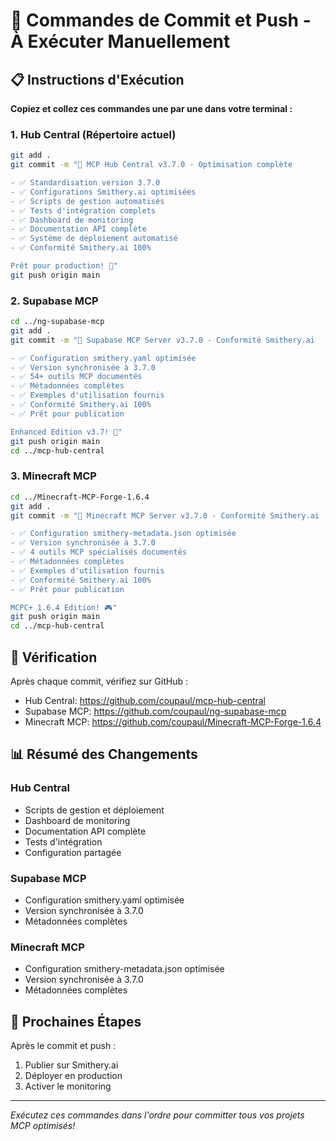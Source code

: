 # 🚀 Commandes de Commit et Push - À Exécuter Manuellement

## 📋 Instructions d'Exécution

**Copiez et collez ces commandes une par une dans votre terminal :**

### 1. Hub Central (Répertoire actuel)
```bash
git add .
git commit -m "🚀 MCP Hub Central v3.7.0 - Optimisation complète

- ✅ Standardisation version 3.7.0
- ✅ Configurations Smithery.ai optimisées  
- ✅ Scripts de gestion automatisés
- ✅ Tests d'intégration complets
- ✅ Dashboard de monitoring
- ✅ Documentation API complète
- ✅ Système de déploiement automatisé
- ✅ Conformité Smithery.ai 100%

Prêt pour production! 🎯"
git push origin main
```

### 2. Supabase MCP
```bash
cd ../ng-supabase-mcp
git add .
git commit -m "🚀 Supabase MCP Server v3.7.0 - Conformité Smithery.ai

- ✅ Configuration smithery.yaml optimisée
- ✅ Version synchronisée à 3.7.0
- ✅ 54+ outils MCP documentés
- ✅ Métadonnées complètes
- ✅ Exemples d'utilisation fournis
- ✅ Conformité Smithery.ai 100%
- ✅ Prêt pour publication

Enhanced Edition v3.7! 🎯"
git push origin main
cd ../mcp-hub-central
```

### 3. Minecraft MCP
```bash
cd ../Minecraft-MCP-Forge-1.6.4
git add .
git commit -m "🚀 Minecraft MCP Server v3.7.0 - Conformité Smithery.ai

- ✅ Configuration smithery-metadata.json optimisée
- ✅ Version synchronisée à 3.7.0
- ✅ 4 outils MCP spécialisés documentés
- ✅ Métadonnées complètes
- ✅ Exemples d'utilisation fournis
- ✅ Conformité Smithery.ai 100%
- ✅ Prêt pour publication

MCPC+ 1.6.4 Edition! 🎮"
git push origin main
cd ../mcp-hub-central
```

## 🔗 Vérification

Après chaque commit, vérifiez sur GitHub :
- Hub Central: https://github.com/coupaul/mcp-hub-central
- Supabase MCP: https://github.com/coupaul/ng-supabase-mcp  
- Minecraft MCP: https://github.com/coupaul/Minecraft-MCP-Forge-1.6.4

## 📊 Résumé des Changements

### Hub Central
- Scripts de gestion et déploiement
- Dashboard de monitoring
- Documentation API complète
- Tests d'intégration
- Configuration partagée

### Supabase MCP
- Configuration smithery.yaml optimisée
- Version synchronisée à 3.7.0
- Métadonnées complètes

### Minecraft MCP
- Configuration smithery-metadata.json optimisée
- Version synchronisée à 3.7.0
- Métadonnées complètes

## 🎯 Prochaines Étapes

Après le commit et push :
1. Publier sur Smithery.ai
2. Déployer en production
3. Activer le monitoring

---

*Exécutez ces commandes dans l'ordre pour committer tous vos projets MCP optimisés!*

